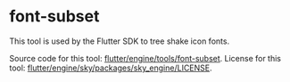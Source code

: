 # font-subset

This tool is used by the Flutter SDK to tree shake icon fonts.

Source code for this tool: [flutter/engine/tools/font-subset](https://github.com/flutter/engine/tree/cdbeda788a293fa29665dc3fa3d6e63bd221cb0d/tools/font-subset).
License for this tool: [flutter/engine/sky/packages/sky_engine/LICENSE](https://github.com/flutter/engine/tree/cdbeda788a293fa29665dc3fa3d6e63bd221cb0d/sky/packages/sky_engine/LICENSE).
